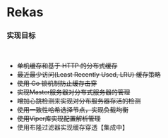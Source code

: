 <!--
 * @Author: your name
 * @Date: 2021-12-23 00:55:53
 * @LastEditTime: 2021-12-26 19:45:08
 * @LastEditors: TYtrack
 * @Description: 打开koroFileHeader查看配置 进行设置: https://github.com/OBKoro1/koro1FileHeader/wiki/%E9%85%8D%E7%BD%AE
 * @FilePath: /Rekas/README.md
-->
# Rekas
### **实现目标**
<br>

- <del>单机缓存和基于 HTTP 的分布式缓存</del>
- <del>最近最少访问(Least Recently Used, LRU) 缓存策略</del>
- <del>使用 Go 锁机制防止缓存击穿</del>
- <del>实现Master服务器对分布式服务器的管理</del>
- <del>增加心跳检测来实现对分布服务器存活的检测</del>
- <del>使用一致性哈希选择节点，实现负载均衡</del>
- <del>使用Viper库实现配置解析管理</del>
- 使用布隆过滤器实现缓存穿透【集成中】